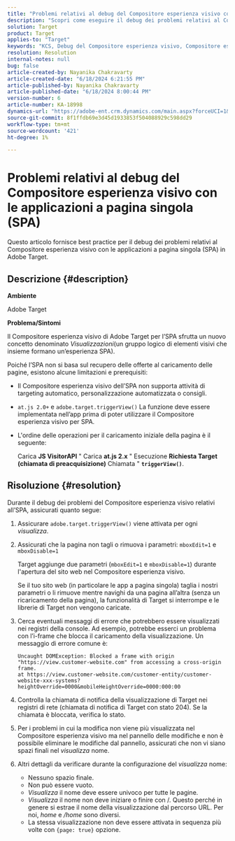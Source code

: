 ```yaml
---
title: "Problemi relativi al debug del Compositore esperienza visivo con le applicazioni a pagina singola (SPA)"
description: "Scopri come eseguire il debug dei problemi relativi al Compositore esperienza visivo con le applicazioni a pagina singola in Adobe Target"
solution: Target
product: Target
applies-to: "Target"
keywords: "KCS, Debug del Compositore esperienza visivo, Compositore esperienza visivo, Applicazioni a pagina singola, SPA, Adobe Target"
resolution: Resolution
internal-notes: null
bug: false
article-created-by: Nayanika Chakravarty
article-created-date: "6/18/2024 6:21:55 PM"
article-published-by: Nayanika Chakravarty
article-published-date: "6/18/2024 8:00:44 PM"
version-number: 6
article-number: KA-18998
dynamics-url: "https://adobe-ent.crm.dynamics.com/main.aspx?forceUCI=1&pagetype=entityrecord&etn=knowledgearticle&id=6842d5a3-9f2d-ef11-840a-000d3a5b439f"
source-git-commit: 8f1ffdb69e3d45d1933853f504088929c598dd29
workflow-type: tm+mt
source-wordcount: '421'
ht-degree: 1%

---
```


# Problemi relativi al debug del Compositore esperienza visivo con le applicazioni a pagina singola (SPA)


Questo articolo fornisce best practice per il debug dei problemi relativi al Compositore esperienza visivo con le applicazioni a pagina singola (SPA) in Adobe Target.

## Descrizione {#description}


<b>Ambiente</b>

Adobe Target

<b>Problema/Sintomi</b>

Il Compositore esperienza visivo di Adobe Target per l’SPA sfrutta un nuovo concetto denominato *Visualizzazioni*(un gruppo logico di elementi visivi che insieme formano un’esperienza SPA).

Poiché l’SPA non si basa sul recupero delle offerte al caricamento delle pagine, esistono alcune limitazioni e prerequisiti:

- Il Compositore esperienza visivo dell’SPA non supporta attività di targeting automatico, personalizzazione automatizzata o consigli.
- `at.js 2.0+` e `adobe.target.triggerView()` La funzione deve essere implementata nell’app prima di poter utilizzare il Compositore esperienza visivo per SPA.
- L&#39;ordine delle operazioni per il caricamento iniziale della pagina è il seguente:



  Carica <b>JS VisitorAPI</b> &quot; Carica <b>at.js 2.x</b> &quot; Esecuzione <b>Richiesta Target (chiamata di preacquisizione)</b> Chiamata &quot; <b>`triggerView()`</b>.



## Risoluzione {#resolution}


Durante il debug dei problemi del Compositore esperienza visivo relativi all’SPA, assicurati quanto segue:

1. Assicurare `adobe.target.triggerView()` viene attivata per ogni *visualizza*.
2. Assicurati che la pagina non tagli o rimuova i parametri: `mboxEdit=1` e `mboxDisable=1`



   Target aggiunge due parametri (`mboxEdit=1` e `mboxDisable=1`) durante l&#39;apertura del sito web nel Compositore esperienza visivo.



   Se il tuo sito web (in particolare le app a pagina singola) taglia i nostri parametri o li rimuove mentre navighi da una pagina all’altra (senza un ricaricamento della pagina), la funzionalità di Target si interrompe e le librerie di Target non vengono caricate.
3. Cerca eventuali messaggi di errore che potrebbero essere visualizzati nei registri della console. Ad esempio, potrebbe esserci un problema con l’i-frame che blocca il caricamento della visualizzazione. Un messaggio di errore comune è:


   ```
   Uncaught DOMException: Blocked a frame with origin "https://view.customer-website.com" from accessing a cross-origin frame.
   at https://view.customer-website.com/customer-entity/customer-website-xxx-systems?heightOverride=0000&mobileHeightOverride=0000:000:00
   ```


4. Controlla la chiamata di notifica della visualizzazione di Target nei registri di rete (chiamata di notifica di Target con stato 204). Se la chiamata è bloccata, verifica lo stato.
5. Per i problemi in cui la modifica non viene più visualizzata nel Compositore esperienza visivo ma nel pannello delle modifiche e non è possibile eliminare le modifiche dal pannello, assicurati che non vi siano spazi finali nel *visualizza* nome.
6. Altri dettagli da verificare durante la configurazione del *visualizza* nome:
   - Nessuno spazio finale.
   - Non può essere vuoto.
   - *Visualizza* il nome deve essere univoco per tutte le pagine.
   - *Visualizza* il nome non deve iniziare o finire con /. Questo perché in genere si estrae il nome della visualizzazione dal percorso URL. Per noi, *home* e */home* sono diversi.
   - La stessa visualizzazione non deve essere attivata in sequenza più volte con `{page: true}` opzione.

